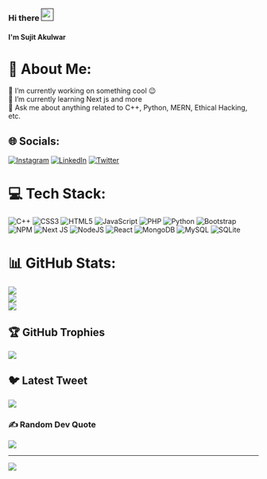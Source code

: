 ### Hi there <a href=""><img src="https://media.giphy.com/media/hvRJCLFzcasrR4ia7z/giphy.gif" width="25px" height="25px"></a>

#### I'm Sujit Akulwar 
# 💫 About Me:
🔭  I’m currently working on something cool 😉<br>🌱  I’m currently learning Next js and more<br>💬  Ask me about anything related to C++, Python, MERN, Ethical Hacking, etc.


## 🌐 Socials:
[![Instagram](https://img.shields.io/badge/Instagram-%23E4405F.svg?logo=Instagram&logoColor=white)](https://instagram.com/_dragon_master__) [![LinkedIn](https://img.shields.io/badge/LinkedIn-%230077B5.svg?logo=linkedin&logoColor=white)](https://linkedin.com/in/sujit-akulwar) [![Twitter](https://img.shields.io/badge/Twitter-%231DA1F2.svg?logo=Twitter&logoColor=white)](https://twitter.com/sujitakulwar) 

# 💻 Tech Stack:
![C++](https://img.shields.io/badge/c++-%2300599C.svg?style=for-the-badge&logo=c%2B%2B&logoColor=white) ![CSS3](https://img.shields.io/badge/css3-%231572B6.svg?style=for-the-badge&logo=css3&logoColor=white) ![HTML5](https://img.shields.io/badge/html5-%23E34F26.svg?style=for-the-badge&logo=html5&logoColor=white) ![JavaScript](https://img.shields.io/badge/javascript-%23323330.svg?style=for-the-badge&logo=javascript&logoColor=%23F7DF1E) ![PHP](https://img.shields.io/badge/php-%23777BB4.svg?style=for-the-badge&logo=php&logoColor=white) ![Python](https://img.shields.io/badge/python-3670A0?style=for-the-badge&logo=python&logoColor=ffdd54) ![Bootstrap](https://img.shields.io/badge/bootstrap-%23563D7C.svg?style=for-the-badge&logo=bootstrap&logoColor=white) ![NPM](https://img.shields.io/badge/NPM-%23000000.svg?style=for-the-badge&logo=npm&logoColor=white) ![Next JS](https://img.shields.io/badge/Next-black?style=for-the-badge&logo=next.js&logoColor=white) ![NodeJS](https://img.shields.io/badge/node.js-6DA55F?style=for-the-badge&logo=node.js&logoColor=white) ![React](https://img.shields.io/badge/react-%2320232a.svg?style=for-the-badge&logo=react&logoColor=%2361DAFB) ![MongoDB](https://img.shields.io/badge/MongoDB-%234ea94b.svg?style=for-the-badge&logo=mongodb&logoColor=white) ![MySQL](https://img.shields.io/badge/mysql-%2300f.svg?style=for-the-badge&logo=mysql&logoColor=white) ![SQLite](https://img.shields.io/badge/sqlite-%2307405e.svg?style=for-the-badge&logo=sqlite&logoColor=white)
# 📊 GitHub Stats:
![](https://github-readme-stats.vercel.app/api?username=sujitakulwar&theme=react&hide_border=false&include_all_commits=true&count_private=true)<br/>
![](https://github-readme-streak-stats.herokuapp.com/?user=sujitakulwar&theme=react&hide_border=false)<br/>
![](https://github-readme-stats.vercel.app/api/top-langs/?username=sujitakulwar&theme=react&hide_border=false&include_all_commits=true&count_private=true&layout=compact)

## 🏆 GitHub Trophies
![](https://github-profile-trophy.vercel.app/?username=sujitakulwar&theme=monokai&no-frame=true&no-bg=true&margin-w=4)

## 🐦 Latest Tweet
[![](https://gtce.itsvg.in/api?username=sujitakulwar)](https://github.com/VishwaGauravIn/github-twitter-card-embed)

### ✍️ Random Dev Quote
![](https://quotes-github-readme.vercel.app/api?type=horizontal&theme=tokyonight)

---
[![](https://visitcount.itsvg.in/api?id=sujitakulwar&label=Profile%20Views&color=5&icon=5&pretty=true)](https://visitcount.itsvg.in)
